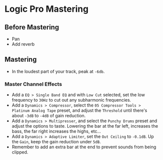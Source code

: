 # Logic Pro Mastering

## Before Mastering

- Pan
- Add reverb

## Mastering

- In the loudest part of your track, peak at `-6db`.

### Master Channel Effects

- Add a `EQ > Single Band EQ` and with `Low Cut` selected, set the low frequency to `30Hz` to cut out any subharmonic frequencies.
- Add a `Dynamics > Compressor`, select the `05 Compressor Tools > Platinum Analog Tape` preset, and adjust the `Threshold` until there's about `-3dB` to `-4dB` of gain reduction.
- Add a `Dynamics > Multipresser`, and select the `Punchy Drums` preset and adjust the options to taste. Lowering the bar at the far left, increases the bass, the far right increases the highs, etc...
- Add a `Dynamics > Adaptive Limiter`, set the `Out Ceiling` to `-0.1dB`. Up the `Gain`, keep the gain reduction under `5dB`.
- Remember to add an extra bar at the end to prevent sounds from being clipped.